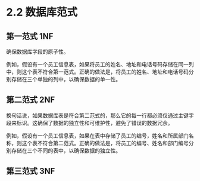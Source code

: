 # 2.2 数据库范式

## 第一范式 1NF

确保数据库字段的原子性。

例如，假设有一个员工信息表，如果将员工的姓名、地址和电话号码存储在同一列中，则这个表不符合第一范式。正确的做法是，将员工的姓名、地址和电话号码分别存储在三个单独的列中，以确保数据的单一性。

## 第二范式 2NF

换句话说，如果数据库表是符合第二范式的，那么它的每一行都必须仅通过主键字段来标识。这确保了数据的独立性和可维护性，避免了错误的数据冗余。

例如，假设有一个员工信息表，如果在表中存储了员工的编号，姓名和所属部门名称，则这个表不符合第二范式。正确的做法是，将员工的编号、姓名和部门编号分别存储在三个不同的表中，以确保数据的独立性。

## 第三范式 3NF

